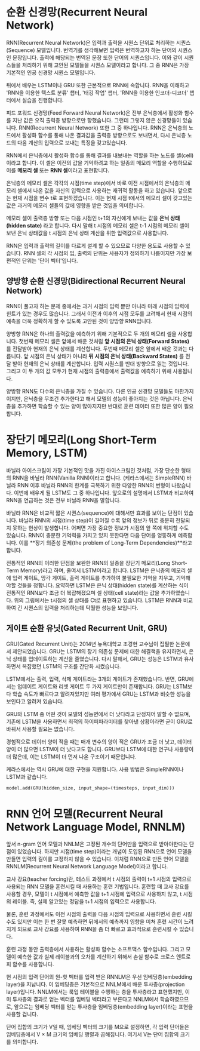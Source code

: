 # 순환 신경망(Recurrent Neural Network)

RNN(Recurrent Neural Network)은 입력과 출력을 시퀀스 단위로 처리하는 시퀀스(Sequence) 모델입니다. 번역기를 생각해보면 입력은 번역하고자 하는 단어의 시퀀스인 문장입니다. 출력에 해당되는 번역된 문장 또한 단어의 시퀀스입니다. 이와 같이 시퀀스들을 처리하기 위해 고안된 모델들을 시퀀스 모델이라고 합니다. 그 중 RNN은 가장 기본적인 인공 신경망 시퀀스 모델입니다.

뒤에서 배우는 LSTM이나 GRU 또한 근본적으로 RNN에 속합니다. RNN을 이해하고 'RNN을 이용한 텍스트 분류' 챕터, '태깅 작업' 챕터, 'RNN을 이용한 인코더-디코더' 챕터에서 실습을 진행합니다.

피드 포워드 신경망(Feed Forward Neural Network)은 전부 은닉층에서 활성화 함수를 지난 값은 오직 출력층 방향으로만 향했습니다. 그런데 그렇지 않은 신경망들이 있습니다. RNN(Recurrent Neural Network) 또한 그 중 하나입니다. RNN은 은닉층의 노드에서 활성화 함수를 통해 나온 결과값을 출력층 방향으로도 보내면서, 다시 은닉층 노드의 다음 계산의 입력으로 보내는 특징을 갖고있습니다.

RNN에서 은닉층에서 활성화 함수를 통해 결과를 내보내는 역할을 하는 노드를 셀(cell)이라고 합니다. 이 셀은 이전의 값을 기억하려고 하는 일종의 메모리 역할을 수행하므로 이를 **메모리 셀** 또는 **RNN 셀**이라고 표현합니다.

은닉층의 메모리 셀은 각각의 시점(time step)에서 바로 이전 시점에서의 은닉층의 메모리 셀에서 나온 값을 자신의 입력으로 사용하는 재귀적 활동을 하고 있습니다. 앞으로는 현재 시점을 변수 t로 표현하겠습니다. 이는 현재 시점 t에서의 메모리 셀이 갖고있는 값은 과거의 메모리 셀들의 값에 영향을 받은 것임을 의미합니다.

메모리 셀이 출력층 방향 또는 다음 시점인 t+1의 자신에게 보내는 값을 **은닉 상태(hidden state)** 라고 합니다. 다시 말해 t 시점의 메모리 셀은 t-1 시점의 메모리 셀이 보낸 은닉 상태값을 t 시점의 은닉 상태 계산을 위한 입력값으로 사용합니다.

RNN은 입력과 출력의 길이를 다르게 설계 할 수 있으므로 다양한 용도로 사용할 수 있습니다. RNN 셀의 각 시점의 입, 출력의 단위는 사용자가 정의하기 나름이지만 가장 보편적인 단위는 '단어 벡터'입니다.

## 양방향 순환 신경망(Bidirectional Recurrent Neural Network)

RNN이 풀고자 하는 문제 중에서는 과거 시점의 입력 뿐만 아니라 미래 시점의 입력에 힌트가 있는 경우도 많습니다. 그래서 이전과 이후의 시점 모두를 고려해서 현재 시점의 예측을 더욱 정확하게 할 수 있도록 고안된 것이 양방향 RNN입니다.

양방향 RNN은 하나의 출력값을 예측하기 위해 기본적으로 두 개의 메모리 셀을 사용합니다. 첫번째 메모리 셀은 앞에서 배운 것처럼 **앞 시점의 은닉 상태(Forward States)** 를 전달받아 현재의 은닉 상태를 계산합니다. 두번째 메모리 셀은 앞에서 배운 것과는 다릅니다. 앞 시점의 은닉 상태가 아니라 **뒤 시점의 은닉 상태(Backward States)** 를 전달 받아 현재의 은닉 상태를 계산합니다. 입력 시퀀스를 반대 방향으로 읽는 것입니다. 그리고 이 두 개의 값 모두가 현재 시점의 출력층에서 출력값을 예측하기 위해 사용됩니다.

양방향 RNN도 다수의 은닉층을 가질 수 있습니다. 다른 인공 신경망 모델들도 마찬가지이지만, 은닉층을 무조건 추가한다고 해서 모델의 성능이 좋아지는 것은 아닙니다. 은닉층을 추가하면 학습할 수 있는 양이 많아지지만 반대로 훈련 데이터 또한 많은 양이 필요합니다.



# 장단기 메모리(Long Short-Term Memory, LSTM)

바닐라 아이스크림이 가장 기본적인 맛을 가진 아이스크림인 것처럼, 가장 단순한 형태의 RNN을 바닐라 RNN(Vanilla RNN)이라고 합니다. (케라스에서는 SimpleRNN) 바닐라 RNN 이후 바닐라 RNN의 한계를 극복하기 위한 다양한 RNN의 변형이 나왔습니다. 이번에 배우게 될 LSTM도 그 중 하나입니다. 앞으로의 설명에서 LSTM과 비교하여 RNN을 언급하는 것은 전부 바닐라 RNN을 말합니다.

바닐라 RNN은 비교적 짧은 시퀀스(sequence)에 대해서만 효과를 보이는 단점이 있습니다. 바닐라 RNN의 시점(time step)이 길어질 수록 앞의 정보가 뒤로 충분히 전달되지 못하는 현상이 발생합니다. 어쩌면 가장 중요한 정보가 시점의 앞 쪽에 위치할 수도 있습니다. RNN이 충분한 기억력을 가지고 있지 못한다면 다음 단어를 엉뚱하게 예측합니다. 이를 **장기 의존성 문제(the problem of Long-Term Dependencies)**라고 합니다.

전통적인 RNN의 이러한 단점을 보완한 RNN의 일종을 장단기 메모리(Long Short-Term Memory)라고 하며, 줄여서 LSTM이라고 합니다. LSTM은 은닉층의 메모리 셀에 입력 게이트, 망각 게이트, 출력 게이트를 추가하여 불필요한 기억을 지우고, 기억해야할 것들을 정합니다. 요약하면 LSTM은 은닉 상태(hidden state)를 계산하는 식이 전통적인 RNN보다 조금 더 복잡해졌으며 셀 상태(cell state)라는 값을 추가하였습니다. 위의 그림에서는 t시점의 셀 상태를 Ct로 표현하고 있습니다. LSTM은 RNN과 비교하여 긴 시퀀스의 입력을 처리하는데 탁월한 성능을 보입니다.



## 게이트 순환 유닛(Gated Recurrent Unit, GRU)

GRU(Gated Recurrent Unit)는 2014년 뉴욕대학교 조경현 교수님이 집필한 논문에서 제안되었습니다. GRU는 LSTM의 장기 의존성 문제에 대한 해결책을 유지하면서, 은닉 상태를 업데이트하는 계산을 줄였습니다. 다시 말해서, GRU는 성능은 LSTM과 유사하면서 복잡했던 LSTM의 구조를 간단화 시켰습니다.

LSTM에서는 출력, 입력, 삭제 게이트라는 3개의 게이트가 존재했습니다. 반면, GRU에서는 업데이트 게이트와 리셋 게이트 두 가지 게이트만이 존재합니다. GRU는 LSTM보다 학습 속도가 빠르다고 알려져있지만 여러 평가에서 GRU는 LSTM과 비슷한 성능을 보인다고 알려져 있습니다.

GRU와 LSTM 중 어떤 것이 모델의 성능면에서 더 낫다라고 단정지어 말할 수 없으며, 기존에 LSTM을 사용하면서 최적의 하이퍼파라미터를 찾아낸 상황이라면 굳이 GRU로 바꿔서 사용할 필요는 없습니다.

경험적으로 데이터 양이 적을 때는 매개 변수의 양이 적은 GRU가 조금 더 낫고, 데이터 양이 더 많으면 LSTM이 더 낫다고도 합니다. GRU보다 LSTM에 대한 연구나 사용량이 더 많은데, 이는 LSTM이 더 먼저 나온 구조이기 때문입니다.

케라스에서는 역시 GRU에 대한 구현을 지원합니다. 사용 방법은 SimpleRNN이나 LSTM과 같습니다.

```python
model.add(GRU(hidden_size, input_shape=(timesteps, input_dim)))
```



# RNN 언어 모델(Recurrent Neural Network Language Model, RNNLM)

앞서 n-gram 언어 모델과 NNLM은 고정된 개수의 단어만을 입력으로 받아야한다는 단점이 있었습니다. 하지만 시점(time step)이라는 개념이 도입된 RNN으로 언어 모델을 만들면 입력의 길이를 고정하지 않을 수 있습니다. 이처럼 RNN으로 만든 언어 모델을 RNNLM(Recurrent Neural Network Language Model)이라고 합니다.

교사 강요(teacher forcing)란, 테스트 과정에서 t 시점의 출력이 t+1 시점의 입력으로 사용되는 RNN 모델을 훈련시킬 때 사용하는 훈련 기법입니다. 훈련할 때 교사 강요를 사용할 경우, 모델이 t 시점에서 예측한 값을 t+1 시점에 입력으로 사용하지 않고, t 시점의 레이블. 즉, 실제 알고있는 정답을 t+1 시점의 입력으로 사용합니다.

물론, 훈련 과정에서도 이전 시점의 출력을 다음 시점의 입력으로 사용하면서 훈련 시킬 수도 있지만 이는 한 번 잘못 예측하면 뒤에서의 예측까지 영향을 미쳐 훈련 시간이 느려지게 되므로 교사 강요를 사용하여 RNN을 좀 더 빠르고 효과적으로 훈련시킬 수 있습니다.

훈련 과정 동안 출력층에서 사용하는 활성화 함수는 소프트맥스 함수입니다. 그리고 모델이 예측한 값과 실제 레이블과의 오차를 계산하기 위해서 손실 함수로 크로스 엔트로피 함수를 사용합니다.

현 시점의 입력 단어의 원-핫 벡터를 입력 받은 RNNLM은 우선 임베딩층(embedding layer)을 지납니다. 이 임베딩층은 기본적으로 NNLM에서 배운 투사층(projection layer)입니다. NNLM에서는 룩업 테이블을 수행하는 층을 투사층라고 표현했지만, 이미 투사층의 결과로 얻는 벡터를 임베딩 벡터라고 부른다고 NNLM에서 학습하였으므로, 앞으로는 임베딩 벡터를 얻는 투사층을 임베딩층(embedding layer)이라는 표현을 사용할 겁니다.

단어 집합의 크기가 V일 때, 임베딩 벡터의 크기를 M으로 설정하면, 각 입력 단어들은 임베딩층에서 V × M 크기의 임베딩 행렬과 곱해집니다. 여기서 V는 단어 집합의 크기를 의미합니다.
